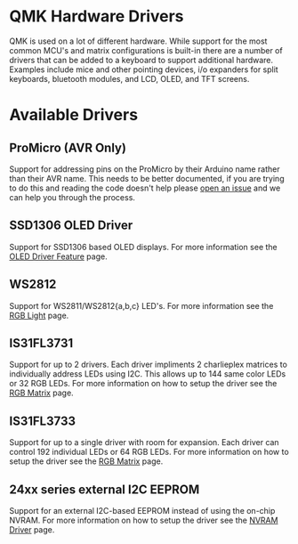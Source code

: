 # QMK Hardware Drivers

QMK is used on a lot of different hardware. While support for the most common MCU's and matrix configurations is built-in there are a number of drivers that can be added to a keyboard to support additional hardware. Examples include mice and other pointing devices, i/o expanders for split keyboards, bluetooth modules, and LCD, OLED, and TFT screens.

<!-- FIXME: This should talk about how drivers are integrated into QMK and how you can add your own driver.

# Driver System Overview

-->

# Available Drivers

## ProMicro (AVR Only)

Support for addressing pins on the ProMicro by their Arduino name rather than their AVR name. This needs to be better documented, if you are trying to do this and reading the code doesn't help please [open an issue](https://github.com/qmk/qmk_firmware/issues/new) and we can help you through the process.

## SSD1306 OLED Driver

Support for SSD1306 based OLED displays. For more information see the [OLED Driver Feature](feature_oled_driver.md) page.

## WS2812

Support for WS2811/WS2812{a,b,c} LED's. For more information see the [RGB Light](feature_rgblight.md) page.

## IS31FL3731

Support for up to 2 drivers. Each driver impliments 2 charlieplex matrices to individually address LEDs using I2C. This allows up to 144 same color LEDs or 32 RGB LEDs. For more information on how to setup the driver see the [RGB Matrix](feature_rgb_matrix.md) page.

## IS31FL3733

Support for up to a single driver with room for expansion. Each driver can control 192 individual LEDs or 64 RGB LEDs. For more information on how to setup the driver see the [RGB Matrix](feature_rgb_matrix.md) page.

## 24xx series external I2C EEPROM

Support for an external I2C-based EEPROM instead of using the on-chip NVRAM. For more information on how to setup the driver see the [NVRAM Driver](nvram_driver.md) page.
